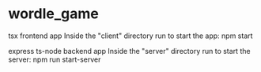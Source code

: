 # wordle_game

tsx frontend app
Inside the "client" directory run to start the app: npm start

express ts-node backend app
Inside the "server" directory run to start the server: npm run start-server 
